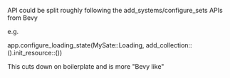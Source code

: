 API could be split roughly following the add_systems/configure_sets APIs from Bevy

e.g.

app.configure_loading_state(MySate::Loading, add_collection::<MyCollection>().init_resource::<SomeResource>())

This cuts down on boilerplate and is more "Bevy like"